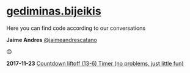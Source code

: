 # [gediminas.bijeikis](https://discussions.udacity.com/u/gediminas.bijeikis)

Here you can find code according to our conversations

**Jaime Andres**
[@jaimeandrescatano](https://discussions.udacity.com/u/jaimeandrescatano)

:blush:

**2017-11-23** [Countdown liftoff (13-6) Timer (no problems, just little fun)](http://github.ekorre.org/2017-Google-Developer-Challenge/Classmates/gediminas-bijeikis/MyCode.js)
